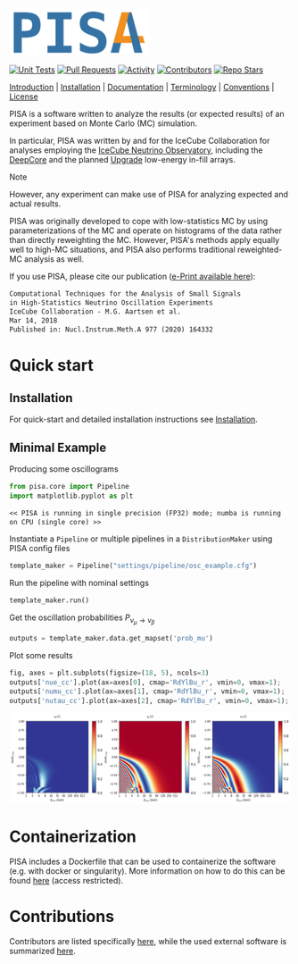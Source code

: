 <img src="images/pisa4_logo_transparent.png" width="250">

[![Unit Tests](https://img.shields.io/github/actions/workflow/status/icecube/pisa/.github/workflows/pythonpackage.yml?label=unit%20tests)](https://github.com/icecube/pisa/actions/workflows/pythonpackage.yml)
[![Pull Requests](https://img.shields.io/github/issues-pr/icecube/pisa)](https://github.com/icecube/pisa/pulls)
[![Activity](https://img.shields.io/github/commit-activity/m/icecube/pisa)](https://github.com/icecube/pisa/pulse)
[![Contributors](https://img.shields.io/github/contributors/icecube/pisa)](https://github.com/icecube/pisa/graphs/contributors)
[![Repo Stars](https://img.shields.io/github/stars/icecube/pisa?style=social)](https://github.com/icecube/pisa/stargazers)

[Introduction](pisa/README.md) |
[Installation](INSTALL.md) |
[Documentation](https://icecube.github.io/pisa/) |
[Terminology](pisa/glossary.md) |
[Conventions](pisa/general_conventions.md) |
[License](LICENSE)

PISA is a software written to analyze the results (or expected results) of an experiment based on Monte Carlo (MC) simulation.

In particular, PISA was written by and for the IceCube Collaboration for analyses employing the [IceCube Neutrino Observatory](https://icecube.wisc.edu/), including the [DeepCore](https://arxiv.org/abs/1109.6096) and the planned [Upgrade](https://arxiv.org/abs/2307.15295) low-energy in-fill arrays.

> [!NOTE]
> However, any experiment can make use of PISA for analyzing expected and actual results.

PISA was originally developed to cope with low-statistics MC by using parameterizations of the MC and operate on histograms of the data rather than directly reweighting the MC. However, PISA's methods apply equally well to high-MC situations, and PISA also performs traditional reweighted-MC analysis as well.

If you use PISA, please cite our publication ([e-Print available here](https://arxiv.org/abs/1803.05390)):
```
Computational Techniques for the Analysis of Small Signals
in High-Statistics Neutrino Oscillation Experiments
IceCube Collaboration - M.G. Aartsen et al.
Mar 14, 2018
Published in: Nucl.Instrum.Meth.A 977 (2020) 164332
```


# Quick start

## Installation

For quick-start and detailed installation instructions see [Installation](INSTALL.md).

## Minimal Example

Producing some oscillograms


```python
from pisa.core import Pipeline
import matplotlib.pyplot as plt
```

    << PISA is running in single precision (FP32) mode; numba is running on CPU (single core) >>


Instantiate a `Pipeline` or multiple pipelines in a `DistributionMaker` using PISA config files


```python
template_maker = Pipeline("settings/pipeline/osc_example.cfg")
```

Run the pipeline with nominal settings


```python
template_maker.run()
```

Get the oscillation probabilities $P_{\nu_\mu\to\nu_\beta}$


```python
outputs = template_maker.data.get_mapset('prob_mu')
```

Plot some results


```python
fig, axes = plt.subplots(figsize=(18, 5), ncols=3)
outputs['nue_cc'].plot(ax=axes[0], cmap='RdYlBu_r', vmin=0, vmax=1);
outputs['numu_cc'].plot(ax=axes[1], cmap='RdYlBu_r', vmin=0, vmax=1);
outputs['nutau_cc'].plot(ax=axes[2], cmap='RdYlBu_r', vmin=0, vmax=1);
```


![png](README_files/README_10_0.png)

# Containerization

PISA includes a Dockerfile that can be used to containerize the software (e.g. with docker or singularity). More information on how to do this can be found [here](https://github.com/icecube/wg-oscillations-fridge/blob/master/docs/CONTAINER_INSTRUCTIONS.md) (access restricted).

# Contributions

Contributors are listed specifically [here](CONTRIBUTORS.md), while the used external software is summarized [here](EXTERNAL_ATTRIBUTION.md).
